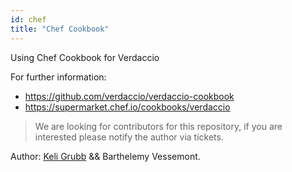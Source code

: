 ```yaml
---
id: chef
title: "Chef Cookbook"
---
```

Using Chef Cookbook for Verdaccio

For further information:

* <https://github.com/verdaccio/verdaccio-cookbook>
* <https://supermarket.chef.io/cookbooks/verdaccio>

> We are looking for contributors for this repository, if you are interested please notify the author via tickets.

Author: [Keli Grubb](https://github.com/kgrubb]) && Barthelemy Vessemont.